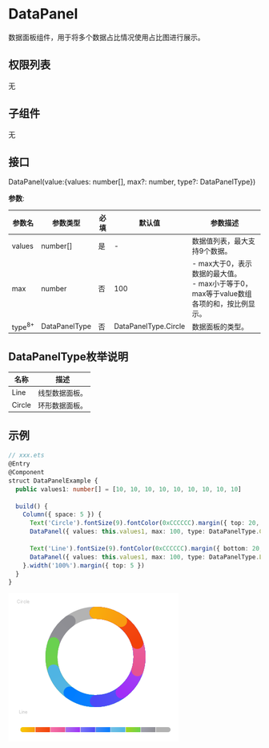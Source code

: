 # DataPanel

数据面板组件，用于将多个数据占比情况使用占比图进行展示。

## 权限列表

无

## 子组件

无

## 接口

DataPanel(value:{values: number[], max?: number, type?: DataPanelType})

**参数**: 

| 参数名               | 参数类型          | 必填   | 默认值                  | 参数描述                                     |
| ----------------- | ------------- | ---- | -------------------- | ---------------------------------------- |
| values            | number[]      | 是    | -                    | 数据值列表，最大支持9个数据。                          |
| max               | number        | 否    | 100                  | -&nbsp;max大于0，表示数据的最大值。<br/>-&nbsp;max小于等于0，max等于value数组各项的和，按比例显示。 |
| type<sup>8+</sup> | DataPanelType | 否    | DataPanelType.Circle | 数据面板的类型。                                 |

## DataPanelType枚举说明

| 名称     | 描述      |
| ------ | ------- |
| Line   | 线型数据面板。 |
| Circle | 环形数据面板。 |

## 示例

```ts
// xxx.ets
@Entry
@Component
struct DataPanelExample {
  public values1: number[] = [10, 10, 10, 10, 10, 10, 10, 10, 10]

  build() {
    Column({ space: 5 }) {
      Text('Circle').fontSize(9).fontColor(0xCCCCCC).margin({ top: 20, right: '80%' })
      DataPanel({ values: this.values1, max: 100, type: DataPanelType.Circle }).width(200).height(200)

      Text('Line').fontSize(9).fontColor(0xCCCCCC).margin({ bottom: 20, right: '80%' })
      DataPanel({ values: this.values1, max: 100, type: DataPanelType.Line }).width(300).height(10)
    }.width('100%').margin({ top: 5 })
  }
}
```

![zh-cn_image_0000001236876377](figures/zh-cn_image_0000001236876377.jpg)
